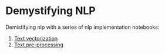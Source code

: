 # Demystifying NLP
Demistifying nlp with a series of nlp implementation notebooks:

1. [Text vectorization](https://github.com/nainiayoub/demystifying-nlp/tree/main/text-vectorization)
2. [Text pre-processing](https://github.com/nainiayoub/demystifying-nlp/tree/main/text-preprocessing)
